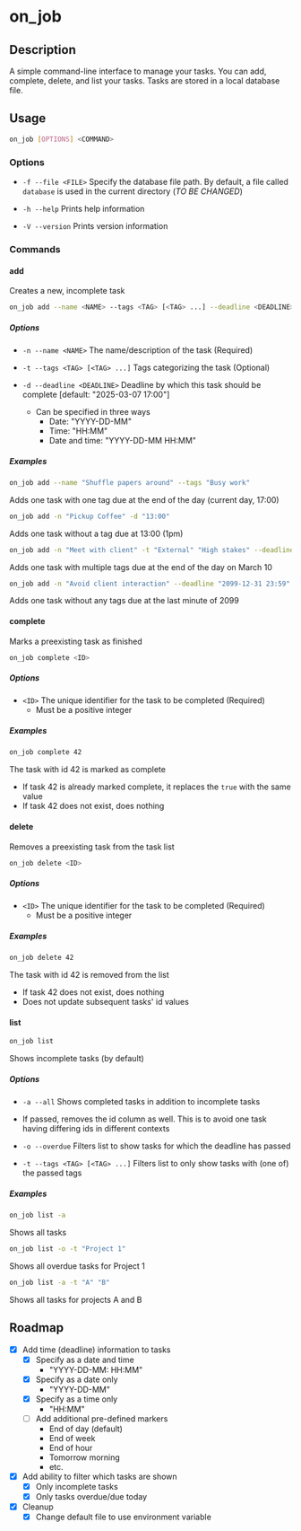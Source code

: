 # on_job
## Description
A simple command-line interface to manage your tasks.
You can add, complete, delete, and list your tasks. Tasks are stored in a local database file.

## Usage
```bash
on_job [OPTIONS] <COMMAND>
```
### Options
- `-f --file <FILE>`
Specify the database file path. By default, a file called `database` is used in the current directory (*TO BE CHANGED*)

- `-h --help`
Prints help information

- `-V --version`
Prints version information

### Commands
#### add
Creates a new, incomplete task
```bash
on_job add --name <NAME> --tags <TAG> [<TAG> ...] --deadline <DEADLINE>
```
##### Options
- `-n --name <NAME>`
The name/description of the task (Required)

- `-t --tags <TAG> [<TAG> ...]`
Tags categorizing the task (Optional)

- `-d --deadline <DEADLINE>`
Deadline by which this task should be complete [default: "2025-03-07 17:00"]
    - Can be specified in three ways
        - Date: "YYYY-DD-MM"
        - Time: "HH:MM"
        - Date and time: "YYYY-DD-MM HH:MM"

##### Examples
```bash
on_job add --name "Shuffle papers around" --tags "Busy work"
```
Adds one task with one tag due at the end of the day (current day, 17:00)

```bash
on_job add -n "Pickup Coffee" -d "13:00"
```
Adds one task without a tag due at 13:00 (1pm)

```bash
on_job add -n "Meet with client" -t "External" "High stakes" --deadline "2025-03-10"
```
Adds one task with multiple tags due at the end of the day on March 10

```bash
on_job add -n "Avoid client interaction" --deadline "2099-12-31 23:59"
```
Adds one task without any tags due at the last minute of 2099

#### complete
Marks a preexisting task as finished
```bash
on_job complete <ID>
```
##### Options
- `<ID>`
The unique identifier for the task to be completed (Required)
    - Must be a positive integer

##### Examples
```bash
on_job complete 42
```
The task with id 42 is marked as complete
- If task 42 is already marked complete, it replaces the `true` with the same value
- If task 42 does not exist, does nothing


#### delete
Removes a preexisting task from the task list
```bash
on_job delete <ID>
```
##### Options
- `<ID>`
The unique identifier for the task to be completed (Required)
    - Must be a positive integer

##### Examples
```bash
on_job delete 42
```
The task with id 42 is removed from the list
- If task 42 does not exist, does nothing
- Does not update subsequent tasks' id values

#### list
```bash
on_job list
```
Shows incomplete tasks (by default)

##### Options
- `-a --all`
Shows completed tasks in addition to incomplete tasks
- If passed, removes the id column as well. This is to avoid one
task having differing ids in different contexts

- `-o --overdue`
Filters list to show tasks for which the deadline has passed

- `-t --tags <TAG> [<TAG> ...]`
Filters list to only show tasks with (one of) the passed tags

##### Examples

```bash
on_job list -a
```
Shows all tasks

```bash
on_job list -o -t "Project 1"
```
Shows all overdue tasks for Project 1

```bash
on_job list -a -t "A" "B"
```
Shows all tasks for projects A and B

## Roadmap
- [x] Add time (deadline) information to tasks
    - [x] Specify as a date and time
        - "YYYY-DD-MM: HH:MM"
    - [x] Specify as a date only
        - "YYYY-DD-MM"
    - [x] Specify as a time only
        - "HH:MM"
    - [ ] Add additional pre-defined markers
        - End of day (default)
        - End of week
        - End of hour
        - Tomorrow morning
        - etc.
- [x] Add ability to filter which tasks are shown
    - [x] Only incomplete tasks
    - [x] Only tasks overdue/due today
- [x] Cleanup
    - [x] Change default file to use environment variable
